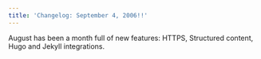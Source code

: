 ```yaml
---
title: 'Changelog: September 4, 2006!!'
---
```


August has been a month full of new features: HTTPS, Structured content, Hugo and Jekyll integrations.